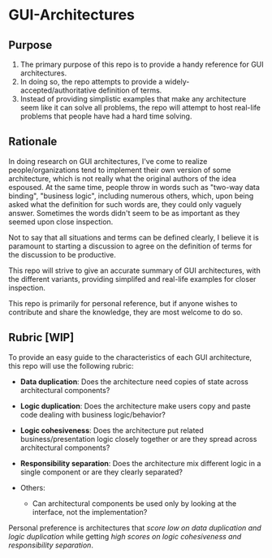 # GUI-Architectures

## Purpose

1. The primary purpose of this repo is to provide a handy reference for GUI architectures.
2. In doing so, the repo attempts to provide a widely-accepted/authoritative definition of terms.
3. Instead of providing simplistic examples that make any architecture seem like it can solve all problems, the repo will attempt to host real-life problems that people have had a hard time solving.

## Rationale

In doing research on GUI architectures, I've come to realize people/organizations tend to implement their own version of some architecture, which is not really what the original authors of the idea espoused. At the same time, people throw in words such as "two-way data binding", "business logic", including numerous others, which, upon being asked what the definition for such words are, they could only vaguely answer. Sometimes the words didn't seem to be as important as they seemed upon close inspection.

Not to say that all situations and terms can be defined clearly, I believe it is paramount to starting a discussion to agree on the definition of terms for the discussion to be productive.

This repo will strive to give an accurate summary of GUI architectures, with the different variants, providing simplifed and real-life examples for closer inspection.

This repo is primarily for personal reference, but if anyone wishes to contribute and share the knowledge, they are most welcome to do so.

## Rubric [WIP]

To provide an easy guide to the characteristics of each GUI architecture, this repo will use the following rubric:

- **Data duplication**: Does the architecture need copies of state across architectural components?
- **Logic duplication**: Does the architecture make users copy and paste code dealing with business logic/behavior?
- **Logic cohesiveness**: Does the architecture put related business/presentation logic closely together or are they spread across architectural components?
- **Responsibility separation**: Does the architecture mix different logic in a single component or are they clearly separated?

- Others:
  - Can architectural components be used only by looking at the interface, not the implementation?

Personal preference is architectures that *score low on data duplication and logic duplication* while getting *high scores on logic cohesiveness and responsibility separation*.
